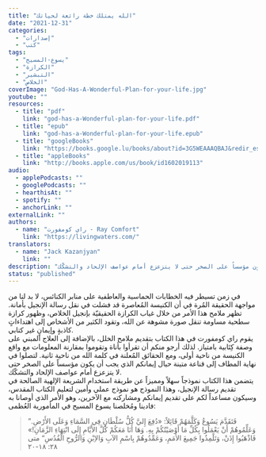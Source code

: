 ```yaml
---
title: "الله يمتلك خطة رائعة لحياتك"
date: "2021-12-31"
categories:
  - "إصدارات"
  - "كتب"
tags:
  - "يسوع-المسيح"
  - "الكرازة"
  - "التبشير"
  - "الخلاص"
coverImage: "God-Has-A-Wonderful-Plan-for-your-life.jpg"
youtube: ""
resources:
  - title: "pdf"
    link: "god-has-a-Wonderful-plan-for-your-life.pdf"
  - title: "epub"
    link: "god-has-a-Wonderful-plan-for-your-life.epub"
  - title: "googleBooks"
    link: "https://books.google.lu/books/about?id=3G5WEAAAQBAJ&redir_esc=y"
  - title: "appleBooks"
    link: "http://books.apple.com/us/book/id1602019113"
audio:
  - applePodcasts: ""
  - googlePodcasts: ""
  - hearthisAt: ""
  - spotify: ""
  - anchorLink: ""
externalLink: ""
authors:
  - name: "راي كومفورت - Ray Comfort"
    link: "https://livingwaters.com/"
translators:
  - name: "Jack Kazanjyan"
    link: ""
description: "يقوم راي كومفورت في هذا الكتاب بتقديم ملامح الخلل، بالإضافة إلى العلاج المبني على وصفة كِتَابية بامتياز. لذلك أرجو منكم أن تقرأوا بأناة وتقوموا بمقارنة المعلومات مع واقع الكنيسة من ناحية أولى، ومع الحقائق المُعلنة في كلمة الله من ناحية ثانية. لتصلوا في نهاية المطاف إلى قناعة متينة حيال إيمانكم الذي يجب أن يكون مؤسساً على الصخر حتى لا يتزعزع أمام عواصف الإلحاد والتشكّك."
status: "published"
---
```


في زمن تسيطر فيه الخطابات الحماسية والعاطفية على منابر الكنائس، لا بد لنا من مواجهة الحقيقة المُرة في أن الكنيسة المُعاصرة قد فشلت في نقل رسالة الإنجيل بأمانة. تظهر ملامح هذا الأمر من خلال غياب الكرازة الحقيقيّة بإنجيل الخلاص، وظهور كرازة سطحية مساومة تنقل صورة مشوهة عن الله، وتقود الكثير من الأشخاص إلى اهتداءاتٍ كاذبةٍ وإيمانٍ غير كتابي.  
يقوم راي كومفورت في هذا الكتاب بتقديم ملامح الخلل، بالإضافة إلى العلاج المبني على وصفة كِتَابية بامتياز. لذلك أرجو منكم أن تقرأوا بأناة وتقوموا بمقارنة المعلومات مع واقع الكنيسة من ناحية أولى، ومع الحقائق المُعلنة في كلمة الله من ناحية ثانية. لتصلوا في نهاية المطاف إلى قناعة متينة حيال إيمانكم الذي يجب أن يكون مؤسساً على الصخر حتى لا يتزعزع أمام عواصف الإلحاد والتشكّك.  
يتضمن هذا الكتاب نموذجاً سهلاً ومميزاً عن طريقة استخدام الشريعة الإلهية الصالحة في تقديم رسالة الإنجيل، وهذا النموذج هو نموذج عملي وأمين لتعليم الكتاب المقدس، وسيكون مساعداً لكم على تقديم إيمانكم ومشاركته مع الآخرين، وهو الأمر الذي أوصانا به فادينا ومُخلصنا يسوع المسيح في المأمورية العُظمى:

> ”فَتَقَدَّمَ يَسُوعُ وَكَلَّمَهُمْ قَائِلاً: «دُفِعَ إِليَّ كُلُّ سُلْطَانٍ فِي السَّمَاءِ وَعَلَى الأَرْضِ. وَعَلِّمُوهُمْ أَنْ يَعْمَلُوا بِكُلِّ مَا أَوْصَيْتُكُمْ بِهِ. وَهَا أَنَا مَعَكُمْ كُلَّ الأَيَّامِ إِلَى انْتِهَاءِ الزَّمَانِ!» فَاذْهَبُوا إِذَنْ، وَتَلْمِذُوا جَمِيعَ الأُمَمِ، وَعَمِّدُوهُمْ بِاسْمِ الآبِ وَالاِبْنِ وَالرُّوحِ الْقُدُسِ“ متى ٢٨: ١٨-٢٠
